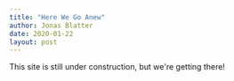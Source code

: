 ```yaml
---
title: "Here We Go Anew"
author: Jonas Blatter
date: 2020-01-22
layout: post
---
```


This site is still under construction, but we're getting there!
